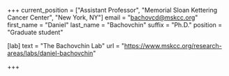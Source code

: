 +++
current_position = ["Assistant Professor", "Memorial Sloan Kettering Cancer Center", "New York, NY"]
email = "bachovcd@mskcc.org"
first_name = "Daniel"
last_name = "Bachovchin"
suffix = "Ph.D."
position = "Graduate student"

[lab]
  text = "The Bachovchin Lab"
  url = "https://www.mskcc.org/research-areas/labs/daniel-bachovchin"

+++


